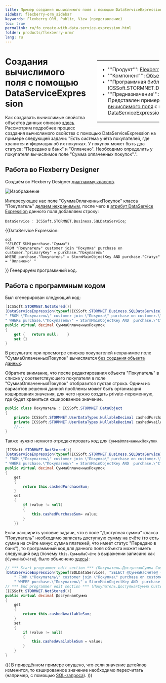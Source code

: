 ```yaml
---
title: Пример создания вычислимого поля с помощью DataServiceExpression
sidebar: flexberry-orm_sidebar
keywords: Flexberry ORM, Public, View (представление)
toc: true
permalink: ru/fo_create-with-data-service-expression.html
folder: products/flexberry-orm/
lang: ru
---
```


<div style="margin:5px; padding-left:28px; float:right; width:40%; outline:1px solid white;"> <br> <table border="0" width="100%" bgcolor="#6495ED"> <tbody><tr><td bgcolor="#FFFFFF"> 

* '''Продукт''': [Flexberry ORM](flexberry-o-r-m.html)
* '''Компонент''': [Объект данных](dataobject.html)
* '''Программная библиотека''': ICSSoft.STORMNET.DataObject.dll
* '''Предназначение''': Представлен пример создания [вычислимого поля](not-stored--attributes.html) с помощью [DataServiceExpression](not-stored--attributes.html).
</td>
</tr></tbody></table></a>
</div>

# Создания вычислимого поля с помощью DataServiceExpression
Как создавать вычислимые свойства объектов данных описано [здесь](not-stored--attributes.html). Рассмотрим подробнее процесс создания вычислимого свойства с помощью DataServiceExpression на примере следующей задачи: "Есть система учёта покупателей, где хранится информация об их покупках. У покупок может быть два статуса: "Передано в банк" и "Оплачено". Необходимо определить у покупателя вычислимое поле "Сумма оплаченных покупок".".

## Работа во Flexberry Designer
Создаём во Flexberry Designer [диаграмму классов](fd_class-diagram.html).

![Изображение](/images/img/page/CreateWithDataServiceExpression/ClassDiagram_CustomerPurchase.jpg)

Интересующее нас поле "СуммаОплаченныхПокупок" класса "Покупатель" [делаем нехранимым](attributes-class-data.html), после чего в [атрибут DataService Expression](attributes-class-data.html) данного поля добавляем строку:

`DataService : ICSSoft.STORMNET.Business.SQLDataService`;

{{DataService Expression: 
```
sql
"SELECT SUM(purchase."Сумма")
FROM "Покупатель" customer join "Покупка" purchase on customer."primaryKey" = purchase."Покупатель"
WHERE purchase."Покупатель" = StormMainObjectKey AND purchase."Статус" = 'Оплачено' "
```
}}
Генерируем программный код.

## Работа с программным кодом
Был сгенерирован следующий код:
```cs
[ICSSoft.STORMNET.NotStored()]
[DataServiceExpression(typeof(ICSSoft.STORMNET.Business.SQLDataService), "SELECT SUM(purchase.\"Сумма\")"+
" FROM \"Покупатель\" customer join \"Покупка\" purchase on customer.\"primaryKey\" = purchase.\"Покупатель\""+
" WHERE purchase.\"Покупатель\" = StormMainObjectKey AND  purchase.\"Статус\" = \'Оплачено\' ")]
public virtual decimal СуммаОплаченныхПокупок
{
	get {	return null;	}
	set {}
}
```
В результате при просмотре списков покупателей нехранимое поле "СуммаОплаченныхПокупок" вычисляется [без создания объекта данных](not-stored--attributes.html). 

Обратите внимание, что после редактирования объекта "Покупатель" в списке у соответствующего покупателя в поле "СуммаОплаченныхПокупок" отобразится пустая строка. Одним из вариантов решения данной проблемы может быть организация кэширования значения, для чего нужно создать private-переменную, где будет храниться кэшированное значение.
```cs
public class Покупатель : ICSSoft.STORMNET.DataObject
{
	private ICSSoft.STORMNET.UserDataTypes.NullableDecimal cashedPurchaseSum = null; //переменная для хранения кэша поля СуммаОплаченныхПокупок
	private ICSSoft.STORMNET.UserDataTypes.NullableDecimal cashedAvailableSum = null; //переменная для хранения кэша поля ДоступнаяСумма
	//...
}
```

Также нужно немного отредактировать код для `СуммаОплаченныхПокупок`
```cs
[ICSSoft.STORMNET.NotStored()]
[DataServiceExpression(typeof(ICSSoft.STORMNET.Business.SQLDataService), "SELECT SUM(purchase.\"Сумма\")"+
" FROM \"Покупатель\" customer join \"Покупка\" purchase on customer.\"primaryKey\" = purchase.\"Покупатель\""+
" WHERE purchase.\"Покупатель\" = StormMainObjectKey AND  purchase.\"Статус\" = \'Оплачено\' ")]
public virtual decimal СуммаОплаченныхПокупок
{
	get
	{
		return this.cashedPurchaseSum;
	}
	set
	{
		if (value != null)
		{
			this.cashedPurchaseSum= value;
		}
	}}
```

Если расширить условие задачи, что в поле "Доступная сумма" класса "Покупатель" необходимо записать доступную сумму на счёте (то есть сумма на счёте минус сумма платежей, что имеет статус "Передано в банк"), то программный код для данного поля объекта может иметь следующий вид (почему `this.СуммаНаСчёте` в выражении записано как `@СуммаНаСчёте@`, было объяснено [здесь](not-stored--attributes.html)):
```cs
// *** Start programmer edit section *** (Покупатель.ДоступнаяСумма CustomAttributes)
[DataServiceExpression(typeof(SQLDataService), "SELECT @СуммаНаСчёте@ - SUM(purchase.\"Сумма\") "+
	" FROM \"Покупатель\" customer join \"Покупка\" purchase on customer.\"primaryKey\" = purchase.\"Покупатель\" "+
	" WHERE purchase.\"Покупатель\" = StormMainObjectKey AND  purchase.\"Статус\" = \'Передано в банк\' ")]
// *** End programmer edit section *** (Покупатель.ДоступнаяСумма CustomAttributes)
[ICSSoft.STORMNET.NotStored()]
public virtual decimal ДоступнаяСумма
{
	get
	{
		return this.cashedAvailableSum;
	}
	set
	{
		if (value != null)
		{
			this.cashedAvailableSum = value;
		}
	}
}
```

(((
<msg type=warning>В приведённом примере опущено, что если значение детейлов изменится, то кэшированное значение необходимо пересчитать (например, с помощью [SQL-запроса](Flexberry-s-q-l-query.html)).</msg>
)))
